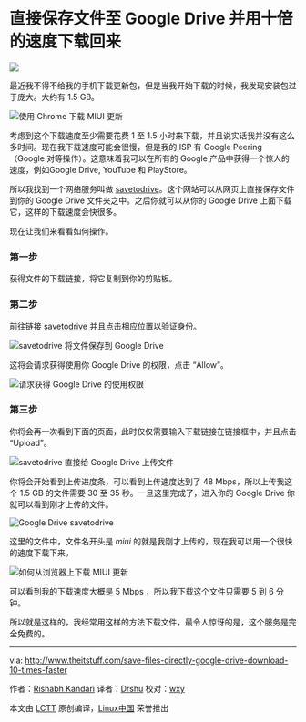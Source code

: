 直接保存文件至 Google Drive 并用十倍的速度下载回来
=============

![][image-1]

最近我不得不给我的手机下载更新包，但是当我开始下载的时候，我发现安装包过于庞大。大约有 1.5 GB。

![使用 Chrome 下载 MIUI 更新][image-2]

考虑到这个下载速度至少需要花费 1 至 1.5 小时来下载，并且说实话我并没有这么多时间。现在我下载速度可能会很慢，但是我的 ISP 有 Google Peering （Google 对等操作）。这意味着我可以在所有的 Google 产品中获得一个惊人的速度，例如Google Drive, YouTube 和 PlayStore。

所以我找到一个网络服务叫做 [savetodrive][2]。这个网站可以从网页上直接保存文件到你的 Google Drive 文件夹之中。之后你就可以从你的 Google Drive 上面下载它，这样的下载速度会快很多。

现在让我们来看看如何操作。

### 第一步

获得文件的下载链接，将它复制到你的剪贴板。

### 第二步

前往链接 [savetodrive][2] 并且点击相应位置以验证身份。

![savetodrive 将文件保存到 Google Drive ][image-3]

这将会请求获得使用你 Google Drive 的权限，点击 “Allow”。

![请求获得 Google Drive 的使用权限][image-4]

### 第三步

你将会再一次看到下面的页面，此时仅仅需要输入下载链接在链接框中，并且点击 “Upload”。

![savetodrive 直接给 Google Drive 上传文件][image-5]

你将会开始看到上传进度条，可以看到上传速度达到了 48 Mbps，所以上传我这个 1.5 GB 的文件需要 30 至 35 秒。一旦这里完成了，进入你的 Google Drive 你就可以看到刚才上传的文件。

![Google Drive savetodrive][image-6]

这里的文件中，文件名开头是 *miui* 的就是我刚才上传的，现在我可以用一个很快的速度下载下来。

![如何从浏览器上下载 MIUI 更新][image-7]

可以看到我的下载速度大概是 5 Mbps ，所以我下载这个文件只需要 5 到 6 分钟。

所以就是这样的，我经常用这样的方法下载文件，最令人惊讶的是，这个服务是完全免费的。

----



via: http://www.theitstuff.com/save-files-directly-google-drive-download-10-times-faster

作者：[Rishabh Kandari](http://www.theitstuff.com/author/reevkandari)
译者：[Drshu][10]
校对：[wxy][11]

本文由 [LCTT](https://github.com/LCTT/TranslateProject) 原创编译，[Linux中国](https://linux.cn/) 荣誉推出



[1]: http://www.theitstuff.com/wp-content/uploads/2017/11/Save-Files-Directly-To-Google-Drive-And-Download-10-Times-Faster.jpg
[2]: https://savetodrive.net/
[3]: http://www.savetodrive.net
[4]: http://www.theitstuff.com/wp-content/uploads/2017/10/3-1.png
[5]: http://www.theitstuff.com/wp-content/uploads/2017/10/authenticate-google-account.jpg
[6]: http://www.theitstuff.com/wp-content/uploads/2017/10/6-2.png
[7]: http://www.theitstuff.com/wp-content/uploads/2017/10/7-2-e1508772046583.png
[8]: http://www.theitstuff.com/wp-content/uploads/2017/10/8-e1508772110385.png
[9]: http://www.theitstuff.com/author/reevkandari
[10]: https://github.com/Drshu
[11]: https://github.com/wxy
[12]: https://github.com/LCTT/TranslateProject
[13]: https://linux.cn/

[image-1]:  http://www.theitstuff.com/wp-content/uploads/2017/11/Save-Files-Directly-To-Google-Drive-And-Download-10-Times-Faster.jpg
[image-2]: http://www.theitstuff.com/wp-content/uploads/2017/10/1-2-e1508771706462.png
[image-3]: http://www.theitstuff.com/wp-content/uploads/2017/10/3-1.png
[image-4]: http://www.theitstuff.com/wp-content/uploads/2017/10/authenticate-google-account.jpg
[image-5]: http://www.theitstuff.com/wp-content/uploads/2017/10/6-2.png
[image-6]: http://www.theitstuff.com/wp-content/uploads/2017/10/7-2-e1508772046583.png
[image-7]: http://www.theitstuff.com/wp-content/uploads/2017/10/8-e1508772110385.png